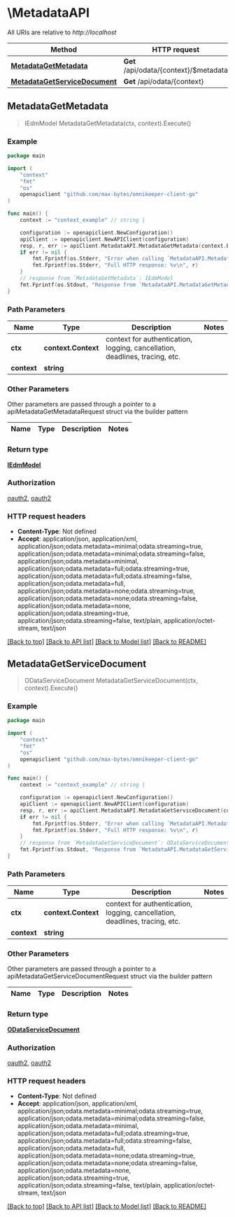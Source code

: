 # \MetadataAPI

All URIs are relative to *http://localhost*

Method | HTTP request | Description
------------- | ------------- | -------------
[**MetadataGetMetadata**](MetadataAPI.md#MetadataGetMetadata) | **Get** /api/odata/{context}/$metadata | 
[**MetadataGetServiceDocument**](MetadataAPI.md#MetadataGetServiceDocument) | **Get** /api/odata/{context} | 



## MetadataGetMetadata

> IEdmModel MetadataGetMetadata(ctx, context).Execute()



### Example

```go
package main

import (
    "context"
    "fmt"
    "os"
    openapiclient "github.com/max-bytes/omnikeeper-client-go"
)

func main() {
    context := "context_example" // string | 

    configuration := openapiclient.NewConfiguration()
    apiClient := openapiclient.NewAPIClient(configuration)
    resp, r, err := apiClient.MetadataAPI.MetadataGetMetadata(context.Background(), context).Execute()
    if err != nil {
        fmt.Fprintf(os.Stderr, "Error when calling `MetadataAPI.MetadataGetMetadata``: %v\n", err)
        fmt.Fprintf(os.Stderr, "Full HTTP response: %v\n", r)
    }
    // response from `MetadataGetMetadata`: IEdmModel
    fmt.Fprintf(os.Stdout, "Response from `MetadataAPI.MetadataGetMetadata`: %v\n", resp)
}
```

### Path Parameters


Name | Type | Description  | Notes
------------- | ------------- | ------------- | -------------
**ctx** | **context.Context** | context for authentication, logging, cancellation, deadlines, tracing, etc.
**context** | **string** |  | 

### Other Parameters

Other parameters are passed through a pointer to a apiMetadataGetMetadataRequest struct via the builder pattern


Name | Type | Description  | Notes
------------- | ------------- | ------------- | -------------


### Return type

[**IEdmModel**](IEdmModel.md)

### Authorization

[oauth2](../README.md#oauth2), [oauth2](../README.md#oauth2)

### HTTP request headers

- **Content-Type**: Not defined
- **Accept**: application/json, application/xml, application/json;odata.metadata=minimal;odata.streaming=true, application/json;odata.metadata=minimal;odata.streaming=false, application/json;odata.metadata=minimal, application/json;odata.metadata=full;odata.streaming=true, application/json;odata.metadata=full;odata.streaming=false, application/json;odata.metadata=full, application/json;odata.metadata=none;odata.streaming=true, application/json;odata.metadata=none;odata.streaming=false, application/json;odata.metadata=none, application/json;odata.streaming=true, application/json;odata.streaming=false, text/plain, application/octet-stream, text/json

[[Back to top]](#) [[Back to API list]](../README.md#documentation-for-api-endpoints)
[[Back to Model list]](../README.md#documentation-for-models)
[[Back to README]](../README.md)


## MetadataGetServiceDocument

> ODataServiceDocument MetadataGetServiceDocument(ctx, context).Execute()



### Example

```go
package main

import (
    "context"
    "fmt"
    "os"
    openapiclient "github.com/max-bytes/omnikeeper-client-go"
)

func main() {
    context := "context_example" // string | 

    configuration := openapiclient.NewConfiguration()
    apiClient := openapiclient.NewAPIClient(configuration)
    resp, r, err := apiClient.MetadataAPI.MetadataGetServiceDocument(context.Background(), context).Execute()
    if err != nil {
        fmt.Fprintf(os.Stderr, "Error when calling `MetadataAPI.MetadataGetServiceDocument``: %v\n", err)
        fmt.Fprintf(os.Stderr, "Full HTTP response: %v\n", r)
    }
    // response from `MetadataGetServiceDocument`: ODataServiceDocument
    fmt.Fprintf(os.Stdout, "Response from `MetadataAPI.MetadataGetServiceDocument`: %v\n", resp)
}
```

### Path Parameters


Name | Type | Description  | Notes
------------- | ------------- | ------------- | -------------
**ctx** | **context.Context** | context for authentication, logging, cancellation, deadlines, tracing, etc.
**context** | **string** |  | 

### Other Parameters

Other parameters are passed through a pointer to a apiMetadataGetServiceDocumentRequest struct via the builder pattern


Name | Type | Description  | Notes
------------- | ------------- | ------------- | -------------


### Return type

[**ODataServiceDocument**](ODataServiceDocument.md)

### Authorization

[oauth2](../README.md#oauth2), [oauth2](../README.md#oauth2)

### HTTP request headers

- **Content-Type**: Not defined
- **Accept**: application/json, application/xml, application/json;odata.metadata=minimal;odata.streaming=true, application/json;odata.metadata=minimal;odata.streaming=false, application/json;odata.metadata=minimal, application/json;odata.metadata=full;odata.streaming=true, application/json;odata.metadata=full;odata.streaming=false, application/json;odata.metadata=full, application/json;odata.metadata=none;odata.streaming=true, application/json;odata.metadata=none;odata.streaming=false, application/json;odata.metadata=none, application/json;odata.streaming=true, application/json;odata.streaming=false, text/plain, application/octet-stream, text/json

[[Back to top]](#) [[Back to API list]](../README.md#documentation-for-api-endpoints)
[[Back to Model list]](../README.md#documentation-for-models)
[[Back to README]](../README.md)

